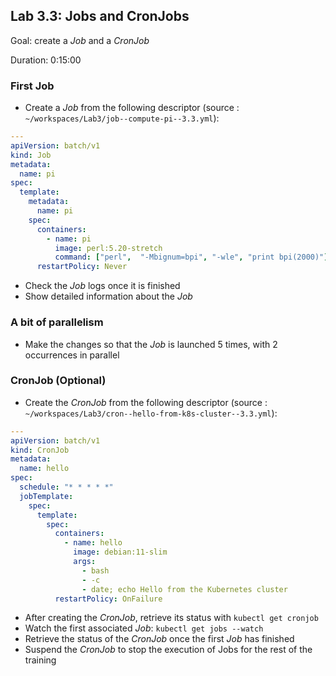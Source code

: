 
## Lab 3.3: Jobs and CronJobs

Goal: create a _Job_ and a _CronJob_

Duration: 0:15:00

### First Job

- Create a _Job_ from the following descriptor (source : `~/workspaces/Lab3/job--compute-pi--3.3.yml`):

```yaml
---
apiVersion: batch/v1
kind: Job
metadata:
  name: pi
spec:
  template:
    metadata:
      name: pi
    spec:
      containers:
        - name: pi
          image: perl:5.20-stretch
          command: ["perl",  "-Mbignum=bpi", "-wle", "print bpi(2000)"]
      restartPolicy: Never
```

- Check the _Job_ logs once it is finished
- Show detailed information about the _Job_

### A bit of parallelism

- Make the changes so that the _Job_ is launched 5 times, with 2 occurrences in parallel

### CronJob (Optional)

- Create the _CronJob_ from the following descriptor (source : `~/workspaces/Lab3/cron--hello-from-k8s-cluster--3.3.yml`):

```yaml
---
apiVersion: batch/v1
kind: CronJob
metadata:
  name: hello
spec:
  schedule: "* * * * *"
  jobTemplate:
    spec:
      template:
        spec:
          containers:
            - name: hello
              image: debian:11-slim
              args:
                - bash
                - -c
                - date; echo Hello from the Kubernetes cluster
          restartPolicy: OnFailure
```

- After creating the _CronJob_, retrieve its status with `kubectl get cronjob`
- Watch the first associated _Job_: `kubectl get jobs --watch`
- Retrieve the status of the _CronJob_ once the first _Job_ has finished
- Suspend the _CronJob_ to stop the execution of Jobs for the rest of the training

<div class="pb"></div>
